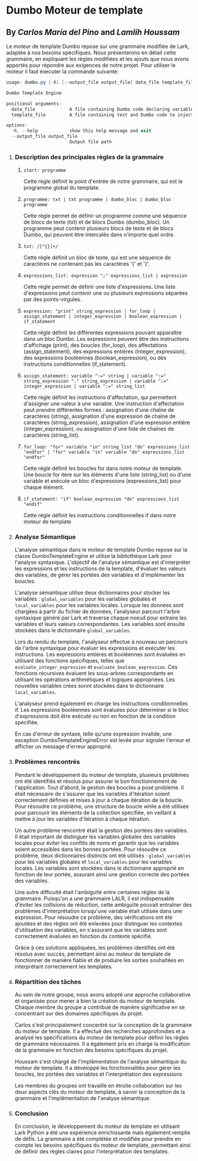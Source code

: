 # Dumbo Moteur de template

## By *Carlos María del Pino* and *Lamlih Houssam*

Le moteur de template Dumbo repose sur une grammaire modifiée de Lark, adaptée à nos besoins spécifiques. Nous présenterons en détail cette grammaire, en expliquant les règles modifiées et les ajouts que nous avons apportés pour répondre aux exigences de notre projet. Pour utiliser le moteur il faut éxecuter la commande suivante:

```powershell
usage: dumbo.py [-h] [--output_file output_file] data_file template_file

Dumbo Template Engine

positional arguments:
  data_file             A file containing Dumbo code declaring variables and data
  template_file         A file containing text and Dumbo code to inject data into

options:
  -h, --help            show this help message and exit
  --output_file output_file
                        Output file path
```

1. ### Description des principales règles de la grammaire

    1. `start: programme`

        Cette règle définit le point d'entrée de notre grammaire, qui est le programme global du template.

    2. `programme: txt | txt programme | dumbo_bloc | dumbo_bloc programme`

        Cette règle permet de définir un programme comme une séquence de blocs de texte (txt) et de blocs Dumbo (dumbo_bloc). Un programme peut contenir plusieurs blocs de texte et de blocs Dumbo, qui peuvent être intercalés dans n'importe quel ordre.

    3. `txt: /[^{}]+/`

        Cette règle définit un bloc de texte, qui est une séquence de caractères ne contenant pas les caractères '{' et '}'.

    4. `expressions_list: expression ";" expressions_list | expression`

        Cette règle permet de définir une liste d'expressions. Une liste d'expressions peut contenir une ou plusieurs expressions séparées par des points-virgules.

    5. `expression: "print" string_expression | for_loop | assign_statement | integer_expression | boolean_expression | if_statement`

        Cette règle définit les différentes expressions pouvant apparaître dans un bloc Dumbo. Les expressions peuvent être des instructions d'affichage (print), des boucles (for_loop), des affectations (assign_statement), des expressions entières (integer_expression), des expressions booléennes (boolean_expression), ou des instructions conditionnelles (if_statement).

    6. `assign_statement: variable ":=" string | variable ":=" string_expression "." string_expression | variable ":=" integer_expression | variable ":=" string_list`

        Cette règle définit les instructions d'affectation, qui permettent d'assigner une valeur à une variable. Une instruction d'affectation peut prendre différentes formes : assignation d'une chaîne de caractères (string), assignation d'une expression de chaîne de caractères (string_expression), assignation d'une expression entière (integer_expression), ou assignation d'une liste de chaînes de caractères (string_list).

    7. `for_loop: "for" variable "in" string_list "do" expressions_list "endfor" | "for" variable "in" variable "do" expressions_list "endfor"`

        Cette règle définit les boucles for dans notre moteur de template. Une boucle for itère sur les éléments d'une liste (string_list) ou d'une variable et exécute un bloc d'expressions (expressions_list) pour chaque élément.

    8. `if_statement: "if" boolean_expression "do" expressions_list "endif"`

        Cette règle définit les instructions conditionnelles if dans notre moteur de template

2. ### Analyse Sémantique

    L'analyse sémantique dans le moteur de template Dumbo repose sur la classe DumboTemplateEngine et utilise la bibliothèque Lark pour l'analyse syntaxique. L'objectif de l'analyse sémantique est d'interpréter les expressions et les instructions de la template, d'évaluer les valeurs des variables, de gérer les portées des variables et d'implémenter les boucles.

    L'analyse sémantique utilise deux dictionnaires pour stocker les variables : `global_variables` pour les variables globales et `local_variables` pour les variables locales. Lorsque les données sont chargées à partir du fichier de données, l'analyseur parcourt l'arbre syntaxique généré par Lark et traverse chaque noeud pour extraire les variables et leurs valeurs correspondantes. Les variables sont ensuite stockées dans le dictionnaire `global_variables`.

    Lors du rendu du template, l'analyseur effectue à nouveau un parcours de l'arbre syntaxique pour évaluer les expressions et exécuter les instructions. Les expressions entières et booléennes sont évaluées en utilisant des fonctions spécifiques, telles que `evaluate_integer_expression` et `evaluate_boolean_expression`. Ces fonctions récursives évaluent les sous-arbres correspondants en utilisant les opérations arithmétiques et logiques appropriées. Les nouvelles variables crées sonnt stockées dans le dictionnaire `local_variables`.

    L'analyseur prend également en charge les instructions conditionnelles if. Les expressions booléennes sont évaluées pour déterminer si le bloc d'expressions doit être exécuté ou non en fonction de la condition spécifiée.

    En cas d'erreur de syntaxe, telle qu'une expression invalide, une exception DumboTemplateEngineError est levée pour signaler l'erreur et afficher un message d'erreur approprié.

3. ### Problèmes rencontrés

    Pendant le développement du moteur de template, plusieurs problèmes ont été identifiés et résolus pour assurer le bon fonctionnement de l'application. Tout d'abord, la gestion des boucles a posé problème. Il était nécessaire de s'assurer que les variables d'itération soient correctement définies et mises à jour à chaque itération de la boucle. Pour résoudre ce problème, une structure de boucle while a été utilisée pour parcourir les éléments de la collection spécifiée, en veillant à mettre à jour les variables d'itération à chaque itération.

    Un autre problème rencontré était la gestion des portées des variables. Il était important de distinguer les variables globales des variables locales pour éviter les conflits de noms et garantir que les variables soient accessibles dans les bonnes portées. Pour résoudre ce problème, deux dictionnaires distincts ont été utilisés : `global_variables` pour les variables globales et `local_variables` pour les variables locales. Les variables sont stockées dans le dictionnaire approprié en fonction de leur portée, assurant ainsi une gestion correcte des portées des variables.

    Une autre difficulté était l'ambiguïté entre certaines règles de la grammaire. Puisqu'on a une grammaire LALR, il est indispensable d'éviter les collisions de réduction, cette ambiguïté pouvait entraîner des problèmes d'interprétation lorsqu'une variable était utilisée dans une expression. Pour résoudre ce problème, des vérifications ont été ajoutées et des règles ont été enlevées pour distinguer les contextes d'utilisation des variables, en s'assurant que les variables sont correctement évaluées en fonction du contexte spécifié.

    Grâce à ces solutions appliquées, les problèmes identifiés ont été résolus avec succès, permettant ainsi au moteur de template de fonctionner de manière fiable et de produire les sorties souhaitées en interprétant correctement les templates.

4. ### Répartition des tâches

    Au sein de notre groupe, nous avons adopté une approche collaborative et organisée pour mener à bien la création du moteur de template. Chaque membre du groupe a contribué de manière significative en se concentrant sur des domaines spécifiques du projet.

    Carlos s'est principalement concentré sur la conception de la grammaire du moteur de template. Il a effectué des recherches approfondies et a analysé les spécifications du moteur de template pour définir les règles de grammaire nécessaires. Il a également pris en charge la modification de la grammaire en fonction des besoins spécifiques du projet.

    Houssam s'est chargé de l'implémentation de l'analyse sémantique du moteur de template. Il a développé les fonctionnalités pour gérer les boucles, les portées des variables et l'interprétation des expressions

    Les membres du groupes ont travaillé en étroite collaboration sur les deux aspects clés du moteur de template, à savoir la conception de la grammaire et l'implémentation de l'analyse sémantique.

5. ### Conclusion

    En conclusion, le développement du moteur de template en utilisant Lark Python a été une expérience enrichissante mais également remplie de défis. La grammaire a été complétée et modifiée pour prendre en compte les besoins spécifiques du moteur de template, permettant ainsi de définir des règles claires pour l'interprétation des templates.

